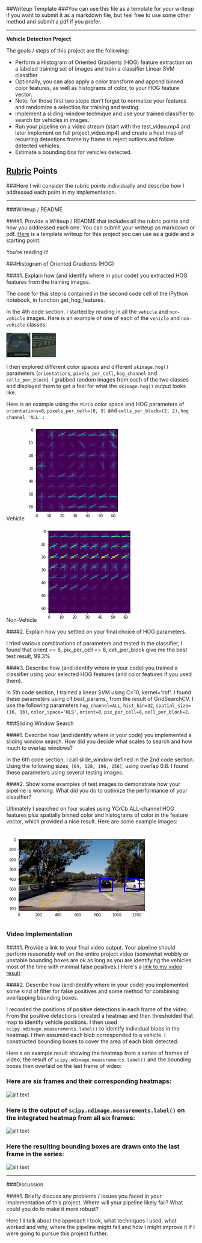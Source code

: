 ##Writeup Template
###You can use this file as a template for your writeup if you want to submit it as a markdown file, but feel free to use some other method and submit a pdf if you prefer.

---

**Vehicle Detection Project**

The goals / steps of this project are the following:

* Perform a Histogram of Oriented Gradients (HOG) feature extraction on a labeled training set of images and train a classifier Linear SVM classifier
* Optionally, you can also apply a color transform and append binned color features, as well as histograms of color, to your HOG feature vector. 
* Note: for those first two steps don't forget to normalize your features and randomize a selection for training and testing.
* Implement a sliding-window technique and use your trained classifier to search for vehicles in images.
* Run your pipeline on a video stream (start with the test_video.mp4 and later implement on full project_video.mp4) and create a heat map of recurring detections frame by frame to reject outliers and follow detected vehicles.
* Estimate a bounding box for vehicles detected.

[//]: # (Image References)
[image0]: ./output_images/car.png
[image1]: ./output_images/non_car.png
[image2]: ./output_images/car_hog.png
[image3]: ./output_images/non_car_hog.png
[image4]: ./output_images/detected.png
[image5]: ./examples/bboxes_and_heat.png
[image6]: ./examples/labels_map.png
[image7]: ./examples/output_bboxes.png
[video1]: ./project_video.mp4

## [Rubric](https://review.udacity.com/#!/rubrics/513/view) Points
###Here I will consider the rubric points individually and describe how I addressed each point in my implementation.  

---
###Writeup / README

####1. Provide a Writeup / README that includes all the rubric points and how you addressed each one.  You can submit your writeup as markdown or pdf.  [Here](https://github.com/udacity/CarND-Vehicle-Detection/blob/master/writeup_template.md) is a template writeup for this project you can use as a guide and a starting point.  

You're reading it!

###Histogram of Oriented Gradients (HOG)

####1. Explain how (and identify where in your code) you extracted HOG features from the training images.

The code for this step is contained in the second code cell of the IPython notebook, in function get_hog_features. 

In the 4th code section, I started by reading in all the `vehicle` and `non-vehicle` images.  Here is an example of one of each of the `vehicle` and `non-vehicle` classes:

![vehicle][image0]
![non-vehicle][image1]

I then explored different color spaces and different `skimage.hog()` parameters (`orientations`, `pixels_per_cell`, `hog_channel` and `cells_per_block`).  I grabbed random images from each of the two classes and displayed them to get a feel for what the `skimage.hog()` output looks like.

Here is an example using the `YCrCb` color space and HOG parameters of `orientations=8`, `pixels_per_cell=(8, 8)` and `cells_per_block=(2, 2)`, `hog channel 'ALL'`.:


Vehicle
![car_hog][image2]

Non-Vehicle
![non_car_hog][image3]

####2. Explain how you settled on your final choice of HOG parameters.

I tried various combinations of parameters and tested in the classifier, I found that orient == 8, pix_per_cell == 8, cell_per_block give me the best test result, 99.3%

####3. Describe how (and identify where in your code) you trained a classifier using your selected HOG features (and color features if you used them).

In 5th code section, I trained a linear SVM using C=10, kernel='rbf'. I found these parameters using clf.best_params_ from the result of GridSearchCV. I use the following parameters `hog_channel=ALL`, `hist_bin=32`, `spatial_size=(16, 16)`, `color_space='HLS'`, `orient=8`, `pix_per_cell=8`, `cell_per_block=2`.

###Sliding Window Search

####1. Describe how (and identify where in your code) you implemented a sliding window search.  How did you decide what scales to search and how much to overlap windows?

In the 6th code section, I call slide_window defined in the 2nd code section. Using the following sizes, `(64, 128, 196, 256)`, using overlap 0.8. I found these parameters using several testing images.

####2. Show some examples of test images to demonstrate how your pipeline is working.  What did you do to optimize the performance of your classifier?

Ultimately I searched on four scales using YCrCb ALL-channel HOG features plus spatially binned color and histograms of color in the feature vector, which provided a nice result.  Here are some example images:

![Detected][image4]
---

### Video Implementation

####1. Provide a link to your final video output.  Your pipeline should perform reasonably well on the entire project video (somewhat wobbly or unstable bounding boxes are ok as long as you are identifying the vehicles most of the time with minimal false positives.)
Here's a [link to my video result](output_images/project_video.mp4)


####2. Describe how (and identify where in your code) you implemented some kind of filter for false positives and some method for combining overlapping bounding boxes.

I recorded the positions of positive detections in each frame of the video.  From the positive detections I created a heatmap and then thresholded that map to identify vehicle positions.  I then used `scipy.ndimage.measurements.label()` to identify individual blobs in the heatmap.  I then assumed each blob corresponded to a vehicle.  I constructed bounding boxes to cover the area of each blob detected.  

Here's an example result showing the heatmap from a series of frames of video, the result of `scipy.ndimage.measurements.label()` and the bounding boxes then overlaid on the last frame of video:

### Here are six frames and their corresponding heatmaps:

![alt text][image5]

### Here is the output of `scipy.ndimage.measurements.label()` on the integrated heatmap from all six frames:
![alt text][image6]

### Here the resulting bounding boxes are drawn onto the last frame in the series:
![alt text][image7]



---

###Discussion

####1. Briefly discuss any problems / issues you faced in your implementation of this project.  Where will your pipeline likely fail?  What could you do to make it more robust?

Here I'll talk about the approach I took, what techniques I used, what worked and why, where the pipeline might fail and how I might improve it if I were going to pursue this project further.  

